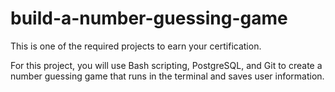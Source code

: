 # build-a-number-guessing-game

This is one of the required projects to earn your certification.

For this project, you will use Bash scripting, PostgreSQL, and Git to create a number guessing game that runs in the terminal and saves user information.
